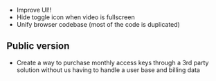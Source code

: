 - Improve UI!!
- Hide toggle icon when video is fullscreen
- Unify browser codebase (most of the code is duplicated)

## Public version
- Create a way to purchase monthly access keys through a 3rd party solution without us having to handle a user base and billing data
